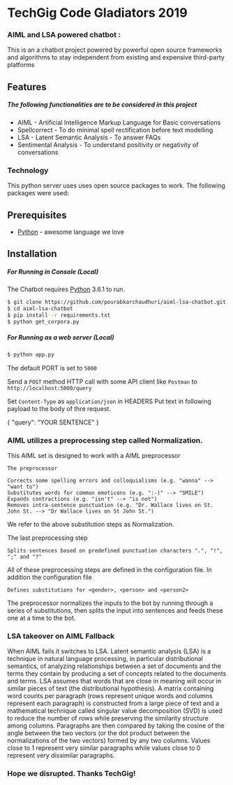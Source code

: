 # TechGig Code Gladiators 2019
### AIML and LSA powered chatbot : 

This is an a chatbot project powered by powerful open source frameworks and algorithms to stay independent from existing and expensive third-party platforms
## Features

  ##### The following functionalities are to be considered in this project

  * AIML - Artificial Intelligence Markup Language for Basic conversations
  * Spellcorrect - To do minimal spell rectification before text modelling
  * LSA - Latent Semantic Analysis - To answer FAQs
  * Sentimental Analysis - To understand positivity or negativity of conversations


### Technology

This python server uses uses open source packages to work. The following packages were used:

## Prerequisites

* [Python] - awesome language we love

## Installation

##### For Running in Console (Local)

The Chatbot requires [Python](https://www.python.org/) 3.6.1 to run.
```sh
$ git clone https://github.com/pourabkarchaudhuri/aiml-lsa-chatbot.git
$ cd aiml-lsa-chatbot
$ pip install -r requirements.txt
$ python get_corpora.py
```

##### For Running as a web server (Local)

```sh
$ python app.py
```
The default PORT is set to `5000`

Send a `POST` method HTTP call with some API client like `Postman` to `http://localhost:5000/query`

Set `Content-Type` as `application/json` in HEADERS
Put text in following payload to the body of thre request.

{
    "query": "YOUR SENTENCE"
}

### AIML utilizes a preprocessing step called Normalization.

This AIML set is designed to work with a AIML preprocessor

    The preprocessor

    Corrects some spelling errors and colloquialisms (e.g. "wanna" --> "want to")
    Substitutes words for common emoticons (e.g. ":-)" --> "SMILE")
    Expands contractions (e.g. "isn't" --> "is not")
    Removes intra-sentence punctuation (e.g. "Dr. Wallace lives on St. John St. --> "Dr Wallace lives on St John St.")

We refer to the above substitution steps as Normalization.

The last preprocessing step

    Splits sentences based on predefined punctuation characters ".", "!", ";" and "?"

All of these preprocessing steps are defined in the configuration file. In addition the configuration file

    Defines substitutions for <gender>, <person> and <person2>

The preprocessor normalizes the inputs to the bot by running through a series of substitutions, then splits the input into sentences and feeds these one at a time to the bot.

### LSA takeover on AIML Fallback

When AIML fails it switches to LSA. 
Latent semantic analysis (LSA) is a technique in natural language processing, in particular distributional semantics, of analyzing relationships between a set of documents and the terms they contain by producing a set of concepts related to the documents and terms. LSA assumes that words that are close in meaning will occur in similar pieces of text (the distributional hypothesis). A matrix containing word counts per paragraph (rows represent unique words and columns represent each paragraph) is constructed from a large piece of text and a mathematical technique called singular value decomposition (SVD) is used to reduce the number of rows while preserving the similarity structure among columns. Paragraphs are then compared by taking the cosine of the angle between the two vectors (or the dot product between the normalizations of the two vectors) formed by any two columns. Values close to 1 represent very similar paragraphs while values close to 0 represent very dissimilar paragraphs.


### Hope we disrupted. Thanks TechGig!

   [Python]: <https://www.python.org/>
